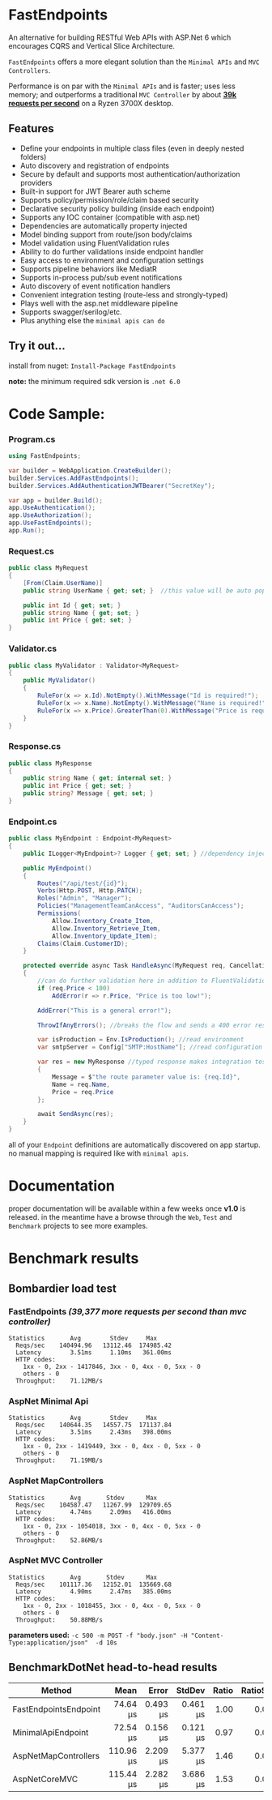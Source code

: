 # FastEndpoints

An alternative for building RESTful Web APIs with ASP.Net 6 which encourages CQRS and Vertical Slice Architecture.

`FastEndpoints` offers a more elegant solution than the `Minimal APIs` and `MVC Controllers`.

Performance is on par with the `Minimal APIs` and is faster; uses less memory; and outperforms a traditional `MVC Controller` by about **[39k requests per second](#bombardier-load-test)** on a Ryzen 3700X desktop.

## Features

- Define your endpoints in multiple class files (even in deeply nested folders)
- Auto discovery and registration of endpoints
- Secure by default and supports most authentication/authorization providers
- Built-in support for JWT Bearer auth scheme
- Supports policy/permission/role/claim based security
- Declarative security policy building (inside each endpoint)
- Supports any IOC container (compatible with asp.net)
- Dependencies are automatically property injected
- Model binding support from route/json body/claims
- Model validation using FluentValidation rules
- Ability to do further validations inside endpoint handler
- Easy access to environment and configuration settings
- Supports pipeline behaviors like MediatR
- Supports in-process pub/sub event notifications
- Auto discovery of event notification handlers
- Convenient integration testing (route-less and strongly-typed)
- Plays well with the asp.net middleware pipeline
- Supports swagger/serilog/etc.
- Plus anything else the `minimal apis can do`

## Try it out...
install from nuget: `Install-Package FastEndpoints`

**note:** the minimum required sdk version is `.net 6.0`

# Code Sample:

### Program.cs
```csharp
using FastEndpoints;

var builder = WebApplication.CreateBuilder();
builder.Services.AddFastEndpoints();
builder.Services.AddAuthenticationJWTBearer("SecretKey");

var app = builder.Build();
app.UseAuthentication();
app.UseAuthorization();
app.UseFastEndpoints();
app.Run();
```

### Request.cs
```csharp
public class MyRequest
{
    [From(Claim.UserName)]
    public string UserName { get; set; }  //this value will be auto populated from the user claim

    public int Id { get; set; }
    public string Name { get; set; }
    public int Price { get; set; }
}
```

### Validator.cs
```csharp
public class MyValidator : Validator<MyRequest>
{
    public MyValidator()
    {
        RuleFor(x => x.Id).NotEmpty().WithMessage("Id is required!");
        RuleFor(x => x.Name).NotEmpty().WithMessage("Name is required!");
        RuleFor(x => x.Price).GreaterThan(0).WithMessage("Price is required!");
    }
}
```

### Response.cs
```csharp
public class MyResponse
{
    public string Name { get; internal set; }
    public int Price { get; set; }
    public string? Message { get; set; }
}
```

### Endpoint.cs
```csharp
public class MyEndpoint : Endpoint<MyRequest>
{
    public ILogger<MyEndpoint>? Logger { get; set; } //dependency injected

    public MyEndpoint()
    {
        Routes("/api/test/{id}");
        Verbs(Http.POST, Http.PATCH);
        Roles("Admin", "Manager");
        Policies("ManagementTeamCanAccess", "AuditorsCanAccess");
        Permissions(
            Allow.Inventory_Create_Item,
            Allow.Inventory_Retrieve_Item,
            Allow.Inventory_Update_Item);
        Claims(Claim.CustomerID);
    }

    protected override async Task HandleAsync(MyRequest req, CancellationToken ct)
    {
        //can do further validation here in addition to FluentValidation rules
        if (req.Price < 100)
            AddError(r => r.Price, "Price is too low!");

        AddError("This is a general error!");

        ThrowIfAnyErrors(); //breaks the flow and sends a 400 error response containing error details.

        var isProduction = Env.IsProduction(); //read environment
        var smtpServer = Config["SMTP:HostName"]; //read configuration

        var res = new MyResponse //typed response makes integration testing easy
        {
            Message = $"the route parameter value is: {req.Id}",
            Name = req.Name,
            Price = req.Price
        };

        await SendAsync(res);
    }
}
```

all of your `Endpoint` definitions are automatically discovered on app startup. no manual mapping is required like with `minimal apis`.

# Documentation
proper documentation will be available within a few weeks once **v1.0** is released. in the meantime have a browse through the `Web`, `Test` and `Benchmark` projects to see more examples.

# Benchmark results

 <!-- .\bomb.exe -c 500 -m POST -f "body.json" -H "Content-Type:application/json"  -d 10s http://localhost:5000/benchmark/ok/123 -->

## Bombardier load test

### FastEndpoints *(39,377 more requests per second than mvc controller)*
```
Statistics       Avg        Stdev     Max
  Reqs/sec    140494.96   13112.46  174985.42
  Latency        3.51ms     1.10ms   361.00ms
  HTTP codes:
    1xx - 0, 2xx - 1417846, 3xx - 0, 4xx - 0, 5xx - 0
    others - 0
  Throughput:    71.12MB/s
```
### AspNet Minimal Api
```
Statistics       Avg        Stdev     Max
  Reqs/sec    140644.35   14557.75  171137.84
  Latency        3.51ms     2.43ms   398.00ms
  HTTP codes:
    1xx - 0, 2xx - 1419449, 3xx - 0, 4xx - 0, 5xx - 0
    others - 0
  Throughput:    71.19MB/s
```
### AspNet MapControllers
```
Statistics       Avg       Stdev      Max
  Reqs/sec    104587.47   11267.99  129709.65
  Latency        4.74ms     2.09ms   416.00ms
  HTTP codes:
    1xx - 0, 2xx - 1054018, 3xx - 0, 4xx - 0, 5xx - 0
    others - 0
  Throughput:    52.86MB/s
```
### AspNet MVC Controller
```
Statistics       Avg       Stdev      Max
  Reqs/sec    101117.36   12152.01  135669.68
  Latency        4.90ms     2.47ms   385.00ms
  HTTP codes:
    1xx - 0, 2xx - 1018455, 3xx - 0, 4xx - 0, 5xx - 0
    others - 0
  Throughput:    50.88MB/s
```

**parameters used:** `-c 500 -m POST -f "body.json" -H "Content-Type:application/json"  -d 10s`
<!-- ```
{
  "FirstName": "xxc",
  "LastName": "yyy",
  "Age": 23,
  "PhoneNumbers": [
    "1111111111",
    "2222222222",
    "3333333333",
    "4444444444",
    "5555555555"
  ]
}
``` -->

## BenchmarkDotNet head-to-head results

|                Method |      Mean |    Error |   StdDev | Ratio | RatioSD |  Gen 0 | Allocated |
|---------------------- |----------:|---------:|---------:|------:|--------:|-------:|----------:|
| FastEndpointsEndpoint |  74.64 μs | 0.493 μs | 0.461 μs |  1.00 |    0.00 | 2.4414 |     21 KB |
|    MinimalApiEndpoint |  72.54 μs | 0.156 μs | 0.121 μs |  0.97 |    0.01 | 2.4414 |     21 KB |
|  AspNetMapControllers | 110.96 μs | 2.209 μs | 5.377 μs |  1.46 |    0.05 | 3.1738 |     28 KB |
|         AspNetCoreMVC | 115.44 μs | 2.282 μs | 3.686 μs |  1.53 |    0.06 | 3.4180 |     28 KB |